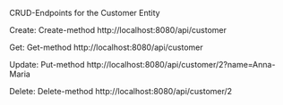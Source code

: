 CRUD-Endpoints for the Customer Entity

Create:
Create-method
http://localhost:8080/api/customer

Get:
Get-method
http://localhost:8080/api/customer

Update:
Put-method
http://localhost:8080/api/customer/2?name=Anna-Maria

Delete:
Delete-method
http://localhost:8080/api/customer/2